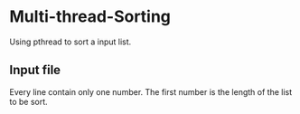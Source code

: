 # Multi-thread-Sorting

Using pthread to sort a input list.

## Input file
Every line contain only one number. The first number is the length of the list to be sort.



